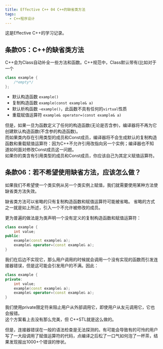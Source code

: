 ```yaml
---
title: Effective C++ 04 C++的缺省类方法
tags: 
  - C++程序设计
---
```


这是Effective C++的学习记录。

## 条款05：C++的缺省类方法

C++会为Class自动补全一些方法和函数。C++规范中，Class默认带有(比如对于一个

```cpp
class example { 
    /*empty*/
};
```

- 默认构造函数 `example()`
- 复制构造函数 `example(const example& a)`
- 默认析构函数 `~example()`，此函数不具有任何的`virtual`性质
- 重载赋值运算符 `example& operator=(const example& a)`

但是，如果一旦为函数定义了任何的构造函数(无论是否含参)，编译器将不再为它创建默认构造函数(不含参的构造函数)。  
而如果类内存在引用类型的成员和Const成员，编译器将不会生成默认的复制构造函数和重载赋值运算符：因为C++不允许引用改指向另一个实例；编译器也不知道如何面对修改Const成员这一问题。  
如果你的类含有引用类型的成员和Const成员，你应该自己为其定义赋值运算符。

## 条款06：若不希望使用缺省方法，应该怎么做？

如果我们不希望使一个类实例从另一个类实例上赋值，我们就需要使用某种方法使缺省类方法失效。

缺省类方法可以省略的只有复制构造函数和赋值运算符可能被省略。 
省略的方式之一就是如上所述，引入一个不允许被修改的成员。

更为普遍的做法是为类声明一个没有定义的复制构造函数和赋值运算符：

```cpp
class example {
    int value;
public:
    example(const example& a);
    example& operator=(const example& a);
}
```

我们在后边不实现它，那么用户调用的时候就会调用一个没有实现的函数而引发连接器错误，但是这可能会引发用户的不满。因此：

```cpp
class example {
private:
    int value;
    example(const example& a);
    example& operator=(const example& a);
}
```

我们使用private限定符来阻止用户从外部调用它，即使用户从友元调用它，它也会报错。  
这个方案看上去没有那么完美，但 C++STL就是这么做的。

但是，连接器错误在一般的语法检查是无法探测的。有可能会导致有的可怜的用户写了一大段调用了赋值运算符的代码，点编译之后松了一口气如何泡了一杯茶，结果发现报出1000+个错误的惨状。
